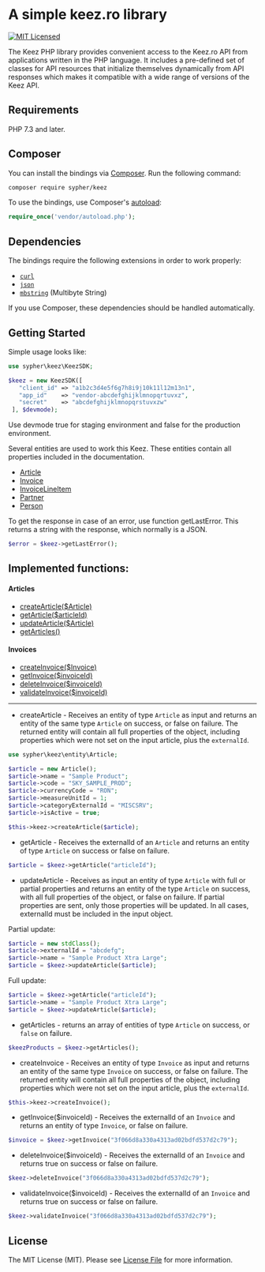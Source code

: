 # A simple keez.ro library

[![MIT Licensed](https://img.shields.io/badge/license-MIT-brightgreen.svg?style=flat-square)](LICENSE.md)

The Keez PHP library provides convenient access to the Keez.ro API from
applications written in the PHP language. It includes a pre-defined set of
classes for API resources that initialize themselves dynamically from API
responses which makes it compatible with a wide range of versions of the Keez
API.

## Requirements

PHP 7.3 and later.

## Composer

You can install the bindings via [Composer](http://getcomposer.org/). Run the following command:

```bash
composer require sypher/keez
```

To use the bindings, use Composer's [autoload](https://getcomposer.org/doc/01-basic-usage.md#autoloading):

```php
require_once('vendor/autoload.php');
```

## Dependencies

The bindings require the following extensions in order to work properly:

-   [`curl`](https://secure.php.net/manual/en/book.curl.php)
-   [`json`](https://secure.php.net/manual/en/book.json.php)
-   [`mbstring`](https://secure.php.net/manual/en/book.mbstring.php) (Multibyte String)

If you use Composer, these dependencies should be handled automatically.

## Getting Started

Simple usage looks like:

```php
use sypher\keez\KeezSDK;

$keez = new KeezSDK([
   "client_id" => "a1b2c3d4e5f6g7h8i9j10k11l12m13n1",
   "app_id"    => "vendor-abcdefghijklmnopqrtuvxz",
   "secret"    => "abcdefghijklmnopqrstuvxzw"
 ], $devmode);
```

Use devmode true for staging environment and false for the production environment.

Several entities are used to work this Keez. These entities contain all properties included in the documentation.

- [Article](https://app.keez.ro/help/api/data_models_item.html)
- [Invoice](https://app.keez.ro/help/api/data_models_invoice_header.html)
- [InvoiceLineItem](https://app.keez.ro/help/api/data_models_invoice_details.html)
- [Partner](https://app.keez.ro/help/api/data_models_legal_partner.html)
- [Person](https://app.keez.ro/help/api/data_models_nonlegal_partner.html)

To get the response in case of an error, use function getLastError. This returns a string with the response, which 
normally is a JSON.

```php
$error = $keez->getLastError();
```

## Implemented functions:

#### Articles
- [createArticle($Article)](#createArticle)
- [getArticle($articleId)](#getArticle)
- [updateArticle($Article)](#updateArticle)
- [getArticles()](#getArticles)

#### Invoices
- [createInvoice($Invoice)](#createInvoice)
- [getInvoice($invoiceId)](#getInvoice)
- [deleteInvoice($invoiceId)](#deleteInvoice)
- [validateInvoice($invoiceId)](#validateInvoice)

---

- <a name="createArticle">createArticle</a> - Receives an entity of type `Article` as input and returns an entity of the
same type `Article` on success, or false on failure. The returned entity will contain all full properties of the object,
including properties which were not set on the input article, plus the 
`externalId`.

```php
use sypher\keez\entity\Article;

$article = new Article();
$article->name = "Sample Product";
$article->code = "SKY_SAMPLE_PROD";
$article->currencyCode = "RON";
$article->measureUnitId = 1;
$article->categoryExternalId = "MISCSRV";
$article->isActive = true;

$this->keez->createArticle($article);
```

- <a name="getArticle">getArticle</a> - Receives the externalId of an `Article` and returns an entity of type `Article`
on success or false on failure.

```php
$article = $keez->getArticle("articleId");
```

- <a name="updateArticle">updateArticle</a> - Receives as input an entity of type `Article` with full or partial 
properties and returns an entity of the type `Article` on success, with all full properties of the object, or false on
failure. If partial properties are sent, only those properties will be updated. In all cases, externalId must be
included in the input object.

Partial update:
```php
$article = new stdClass();
$article->externalId = "abcdefg";
$article->name = "Sample Product Xtra Large";
$article = $keez->updateArticle($article);
```

Full update:
```php
$article = $keez->getArticle("articleId");
$article->name = "Sample Product Xtra Large";
$article = $keez->updateArticle($article);
```

- <a name="getArticles">getArticles</a> - returns an array of entities of type `Article` on success, or `false` on
failure.

```php
$keezProducts = $keez->getArticles();
```

- <a name="createInvoice">createInvoice</a> - Receives an entity of type `Invoice` as input and returns an entity of the
same type `Invoice` on success, or false on failure. The returned entity will contain all full properties of the object,
including properties which were not set on the input article, plus the `externalId`.

```php
$this->keez->createInvoice();
```

- <a name="getInvoice">getInvoice($invoiceId)</a> - Receives the externalId of an `Invoice` and returns an entity of
type `Invoice`, or false on failure.

```php
$invoice = $keez->getInvoice("3f066d8a330a4313ad02bdfd537d2c79");
```

- <a name="deleteInvoice">deleteInvoice($invoiceId)</a> - Receives the externalId of an `Invoice` and returns true on 
success or false on failure.

```php
$keez->deleteInvoice("3f066d8a330a4313ad02bdfd537d2c79");
```

- <a name="validateInvoice">validateInvoice($invoiceId)</a> - Receives the externalId of an `Invoice` and returns true
on success or false on failure.

```php
$keez->validateInvoice("3f066d8a330a4313ad02bdfd537d2c79");
```

## License

The MIT License (MIT). Please see [License File](LICENSE.md) for more information.